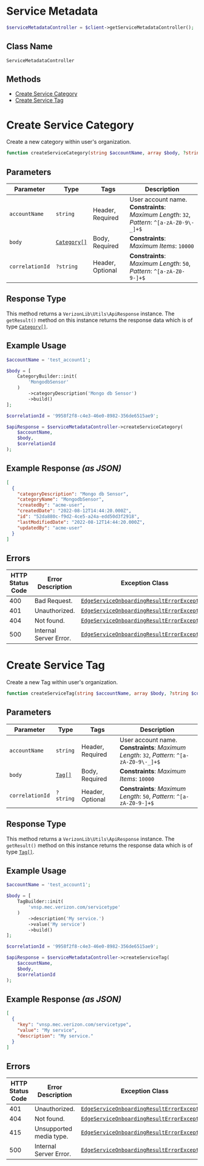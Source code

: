 # Service Metadata

```php
$serviceMetadataController = $client->getServiceMetadataController();
```

## Class Name

`ServiceMetadataController`

## Methods

* [Create Service Category](../../doc/controllers/service-metadata.md#create-service-category)
* [Create Service Tag](../../doc/controllers/service-metadata.md#create-service-tag)


# Create Service Category

Create a new category within user's organization.

```php
function createServiceCategory(string $accountName, array $body, ?string $correlationId = null): ApiResponse
```

## Parameters

| Parameter | Type | Tags | Description |
|  --- | --- | --- | --- |
| `accountName` | `string` | Header, Required | User account name.<br>**Constraints**: *Maximum Length*: `32`, *Pattern*: `^[a-zA-Z0-9\-_]+$` |
| `body` | [`Category[]`](../../doc/models/category.md) | Body, Required | **Constraints**: *Maximum Items*: `10000` |
| `correlationId` | `?string` | Header, Optional | **Constraints**: *Maximum Length*: `50`, *Pattern*: `^[a-zA-Z0-9-]+$` |

## Response Type

This method returns a `VerizonLib\Utils\ApiResponse` instance. The `getResult()` method on this instance returns the response data which is of type [`Category[]`](../../doc/models/category.md).

## Example Usage

```php
$accountName = 'test_account1';

$body = [
    CategoryBuilder::init(
        'MongodbSensor'
    )
        ->categoryDescription('Mongo db Sensor')
        ->build()
];

$correlationId = '9958f2f8-c4e3-46e0-8982-356de6515ae9';

$apiResponse = $serviceMetadataController->createServiceCategory(
    $accountName,
    $body,
    $correlationId
);
```

## Example Response *(as JSON)*

```json
[
  {
    "categoryDescription": "Mongo db Sensor",
    "categoryName": "MongodbSensor",
    "createdBy": "acme-user",
    "createdDate": "2022-08-12T14:44:20.000Z",
    "id": "52da880c-f9d2-4ce5-a24a-edd50d3f2918",
    "lastModifiedDate": "2022-08-12T14:44:20.000Z",
    "updatedBy": "acme-user"
  }
]
```

## Errors

| HTTP Status Code | Error Description | Exception Class |
|  --- | --- | --- |
| 400 | Bad Request. | [`EdgeServiceOnboardingResultErrorException`](../../doc/models/edge-service-onboarding-result-error-exception.md) |
| 401 | Unauthorized. | [`EdgeServiceOnboardingResultErrorException`](../../doc/models/edge-service-onboarding-result-error-exception.md) |
| 404 | Not found. | [`EdgeServiceOnboardingResultErrorException`](../../doc/models/edge-service-onboarding-result-error-exception.md) |
| 500 | Internal Server Error. | [`EdgeServiceOnboardingResultErrorException`](../../doc/models/edge-service-onboarding-result-error-exception.md) |


# Create Service Tag

Create a new Tag within user's organization.

```php
function createServiceTag(string $accountName, array $body, ?string $correlationId = null): ApiResponse
```

## Parameters

| Parameter | Type | Tags | Description |
|  --- | --- | --- | --- |
| `accountName` | `string` | Header, Required | User account name.<br>**Constraints**: *Maximum Length*: `32`, *Pattern*: `^[a-zA-Z0-9\-_]+$` |
| `body` | [`Tag[]`](../../doc/models/tag.md) | Body, Required | **Constraints**: *Maximum Items*: `10000` |
| `correlationId` | `?string` | Header, Optional | **Constraints**: *Maximum Length*: `50`, *Pattern*: `^[a-zA-Z0-9-]+$` |

## Response Type

This method returns a `VerizonLib\Utils\ApiResponse` instance. The `getResult()` method on this instance returns the response data which is of type [`Tag[]`](../../doc/models/tag.md).

## Example Usage

```php
$accountName = 'test_account1';

$body = [
    TagBuilder::init(
        'vnsp.mec.verizon.com/servicetype'
    )
        ->description('My service.')
        ->value('My service')
        ->build()
];

$correlationId = '9958f2f8-c4e3-46e0-8982-356de6515ae9';

$apiResponse = $serviceMetadataController->createServiceTag(
    $accountName,
    $body,
    $correlationId
);
```

## Example Response *(as JSON)*

```json
[
  {
    "key": "vnsp.mec.verizon.com/servicetype",
    "value": "My service",
    "description": "My service."
  }
]
```

## Errors

| HTTP Status Code | Error Description | Exception Class |
|  --- | --- | --- |
| 401 | Unauthorized. | [`EdgeServiceOnboardingResultErrorException`](../../doc/models/edge-service-onboarding-result-error-exception.md) |
| 404 | Not found. | [`EdgeServiceOnboardingResultErrorException`](../../doc/models/edge-service-onboarding-result-error-exception.md) |
| 415 | Unsupported media type. | [`EdgeServiceOnboardingResultErrorException`](../../doc/models/edge-service-onboarding-result-error-exception.md) |
| 500 | Internal Server Error. | [`EdgeServiceOnboardingResultErrorException`](../../doc/models/edge-service-onboarding-result-error-exception.md) |

